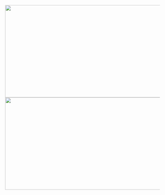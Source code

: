 <a href="https://github.com/devxb/gitanimals">
<img
  src="https://render.gitanimals.org/farms/Ban-gilhyeon"
  width="600"
  height="300"
/>
</a>
<a href="https://github.com/devxb/gitanimals">
<img
  src="https://render.gitanimals.org/farms/Ban-gilhyeon"
  width="600"
  height="300"
/>
</a>
